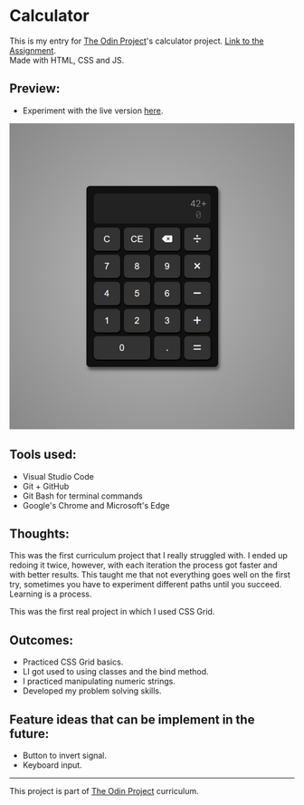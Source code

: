 # Calculator

This is my entry for [The Odin Project](https://www.theodinproject.com/)'s calculator project.
[Link to the Assignment](https://www.theodinproject.com/paths/foundations/courses/foundations/lessons/calculator).  
Made with HTML, CSS and JS.

## Preview:

-   Experiment with the live version [here](https://madmaia3d.github.io/odin-calculator/).

![Preview Image](./resources/calculator_preview.jpg)

## Tools used:

-   Visual Studio Code
-   Git + GitHub
-   Git Bash for terminal commands
-   Google's Chrome and Microsoft's Edge

## Thoughts:

This was the first curriculum project that I really struggled with. I ended up redoing it twice, however, with each iteration the process got faster and with better results. This taught me that not everything goes well on the first try, sometimes you have to experiment different paths until you succeed.
Learning is a process.

This was the first real project in which I used CSS Grid.

## Outcomes:

-   Practiced CSS Grid basics.
-   LI got used to using classes and the bind method.
-   I practiced manipulating numeric strings.
-   Developed my problem solving skills.

## Feature ideas that can be implement in the future:

-   Button to invert signal.
-   Keyboard input.

---

This project is part of [The Odin Project](https://www.theodinproject.com/) curriculum.
